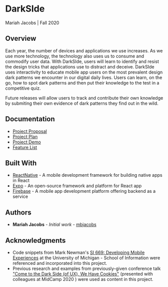 # DarkSIde
Mariah Jacobs | Fall 2020

## Overview
Each year, the number of devices and applications we use increases. As we use more technology, the technology also uses us to consume and commodify user data. With DarkSIde, users will learn to identify and resist the design tricks that applications use to distract and deceive. 
DarkSIde uses interactivity to educate mobile app users on the most prevalent design dark patterns we encounter in our digital daily lives. Users can learn, on the go, how to spot dark patterns and then put their knowledge to the test in a competitive quiz. 

Future releases will allow users to track and contribute their own knowledge by submiting their own evidence of dark patterns they find out in the wild. 

## Documentation
* [Project Proposal](https://docs.google.com/document/d/1yNnBzJ0z1-7hmg40Aj2YbZpZOG7tzOfyLX6e8EeLIzs/edit?usp=sharing)
* [Project Plan](https://docs.google.com/document/d/1yNnBzJ0z1-7hmg40Aj2YbZpZOG7tzOfyLX6e8EeLIzs/edit?usp=sharing)
* [Project Demo](https://docs.google.com/presentation/d/15b4LtXqJuaztBlF6APAQVM7uMHNCueia6ab_v6Hmrz0/edit?usp=sharing)
* [Feature List](https://docs.google.com/document/d/1i84HblhnY_qo1FHvT0EMeY2_6PAQb8N1kZkuUlWq-cg/edit?usp=sharing)

## Built With

* [ReactNative](https://reactnative.dev/) - A mobile development framework for building native apps in React
* [Expo](https://expo.io/) - An open-source framework and platform for React app
* [Firebase](https://firebase.google.com/) - A mobile app development platform offering backend as a service

## Authors

* **Mariah Jacobs** - *Initial work* - [mbjacobs](https://github.com/mbjacobs)

## Acknowledgments

* Code snippets from Mark Newman's [SI 669: Developing Mobile Experiences](https://www.si.umich.edu/programs/courses/669) at the University of Michigan - School of Information were referenced and incorporated into this project.
* Previous research and examples from previously-given conference talk ["Come to the Dark Side (of UX), We Have Cookies"](https://www.midcamp.org/2020/topic-proposal/come-dark-side-ux-we-have-cookies) (presented with colleagues at MidCamp 2020 ) were used as content in this project.


